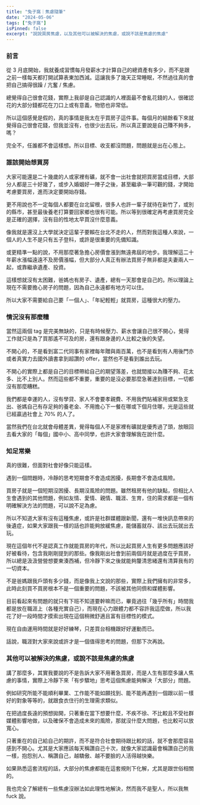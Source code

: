 ```yaml
---
title: "兔子窩｜焦慮隨筆"
date: "2024-05-06"
tags: ["兔子窩"]
isPinned: false
excerpt: "說說買房焦慮，以及其他可以被解決的焦慮，或說不該是焦慮的焦慮"
---
```


### 前言
從 3 月底開始，我就養成習慣每月發薪水才計算自己的總資產有多少，而不是跟之前一樣每天都打開試算表東加西減。這讓我多了幾天正常睡眠，不然過往真的會把自己搞得很躁 / 亢奮 / 焦慮。

總覺得自己很會花錢，實際上我卻是自己認識的人裡面最不會亂花錢的人，很確認花的大部分錢都花在刀口上或有意義，物慾也非常低。

所以這個感覺是假的，真的事情是我太在乎買房子這件事。每個月的結餘看下來就覺得自己很會花錢，但我並沒有，也很少出去玩，所以真正要說是自己賺不夠多，嗎？

完全不，任誰都不會這樣想。所以目標、收支都沒問題，問題就是出在心態上。

### 誰該開始想買房
大家可能還是二十幾歲的人或家裡有礦，就不會一出社會就把買房當成目標，大部分人都是三十好幾了，或步入婚姻好一陣子之後，甚至繼承一筆可觀的錢，才開始考慮要買房，進而決定要開始存錢。

更不用說也不一定每個人都要在台北留根，很多人也許一輩子就待在新竹了，或別的縣市，甚至最後養老打算要回家鄉也很有可能。所以等到很確定再考慮買房完全是正確的選擇，沒有目的性地太早買沒什麼意義。

像我就是還沒上大學就決定這輩子要賴在台北不走的人，然而對我這種人來說，一個人的人生不是只有五子登科，或許是很重要的先備知識。

或更精準一點的說，不用那麼著急擔心房價會漲到無遠弗屆的地步。我理解這二十年薪水漲幅遠遠不及房價漲幅，但大部分人真正有辦法買房子無非都是夫妻兩人一起，或靠繼承遺產、投資。

這樣想就沒有太困難，爸媽也有房子、遺產，總有一天那會是自己的。所以理論上現在不需要擔心房子的問題，因為自己永遠都有地方可以住。

所以大家不需要給自己要「一個人」、「年紀輕輕」就買房，這種很大的壓力。

### 情況沒有那麼糟
當然這兩個 tag 是完美無缺的，只是有時候壓力、薪水會讓自己很不開心，覺得工作就只是為了買那遙不可及的房，還有跟身邊的人比較之後的失望。

不開心的，不是看到富二代同事有家裡每年贈與兩百萬，也不是看到有人用後門亦或者真實力去國外讀書拿到超讚的 offer，當然也不是看到誰出去玩。

不開心的實際上都是自己的目標帶給自己的期望落差，也就間接以為賺不夠、花太多、比不上別人。然而這些都不重要，重要的是沒必要那麼急著達到目標，一切都沒有那麼糟糕。

我們都是幸運的人，沒有學貸、家人不會要孝親費、不用我們貼補家用或緊急支出、爸媽自己有存足夠的養老金、不用擔心下一餐在哪或下個月住哪，光是這些就已經贏過社會上 70% 的人了。

當然我們在台北就會母體差異，覺得每個人不是家裡有礦就是優秀過了頭，放眼回去看大家的「每個」國中小、高中同學，也許大家會理解我在說什麼。

### 知足常樂
真的很難，但面對社會好像只能這樣。

遇到一個問題時，冷靜的思考短期會不會造成困擾，長期會不會造成風險。

買房子就是一個短期沒困擾、長期沒風險的問題。雖然租房有他的缺點，但相比人生會遇到的其他問題，例如友情、愛情、親情、職涯、生育，住的需求都是一個有明確解決方法的問題，可以說不足為慮。

所以不知道大家有沒有這種焦慮，或許是社群媒體跟新聞，還有一堆快訊息帶來的後遺症，如果大家跟我一樣的話也許能夠放緩焦慮，能儲蓄就存、該出去玩就出去玩。

現在這個年代不是認真工作就能買房的年代，所以比起買房人生有更多問題應該好好被看待，包含我剛剛提到的那些。像我剛出社會到前兩個月就是過度在乎買房，所以總是汲汲營營想要東湊西補，但冷靜下來之後就能夠釐清思緒還有清算我有的一切資本。

不是爸媽跟我戶頭有多少錢，而是像我上文說的那些，實際上我們擁有的非常多，此時此刻買不買房根本不是一個重要的問題，不該被其他同儕和媒體影響。

目前看起來有問題的就只有下班不知道要幹嘛而已，畢竟過往「幾乎所有」時間我都是放在職涯上（各種充實自己），而現在心力跟體力都不容許我這麼做，所以我花了好一段時間才摸索出現在這個稍微舒適且富有目標性的模式。

現在自由運用時間就是好好練琴，只差買台相機跟好好運動而已。

話說，職涯對大家來說或許才是一個值得思考的問題，但那下次再說。

### 其他可以被解決的焦慮，或說不該是焦慮的焦慮
講了那麼多，其實我要說的不是告訴大家不用著急買房，而是人生有那麼多讓人焦慮的事情，實際上冷靜下來「有步驟地」思考這個焦慮能夠解決「大部分」問題。

例如研究所能不能順利畢業、工作能不能如願找到、能不能再遇到一個跟以前一樣好的對象等等的，就跟食衣住行的生理需求類似。

在把過度長遠的預想拋開，只著重在當下想要什麼，不疾不徐、不比較且不受社群媒體影響地做，以及確保不會造成未來的風險，那就沒什麼大問題，也比較可以放寬心。

只著重在的自己給自己的期許，而不是符合社會期待跟比較的話，就不會那麼容易感到不開心。尤其是大家應該每天稱讚自己十次，就像大家認識最會稱讚自己的我一樣，抱怨別人、稱讚自己，越驕傲、越不要臉的人活得越快樂。

如果熟悉這套流程的話，大部分的焦慮都能在這套規則下化解，尤其是跟世俗相關的。

我也完全了解總有一些焦慮沒辦法如此理性地解決，然而我不是聖人，所以我無 fuck 說。
